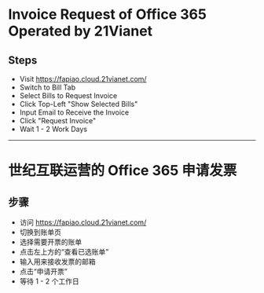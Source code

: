 # Invoice Request of Office 365 Operated by 21Vianet

## Steps
* Visit <https://fapiao.cloud.21vianet.com/>
* Switch to Bill Tab
* Select Bills to Request Invoice
* Click Top-Left "Show Selected Bills"
* Input Email to Receive the Invoice
* Click "Request Invoice"
* Wait 1 - 2 Work Days

------------------

# 世纪互联运营的 Office 365 申请发票

## 步骤
* 访问 <https://fapiao.cloud.21vianet.com/>
* 切换到账单页
* 选择需要开票的账单
* 点击左上方的“查看已选账单”
* 输入用来接收发票的邮箱
* 点击“申请开票”
* 等待 1 - 2 个工作日

